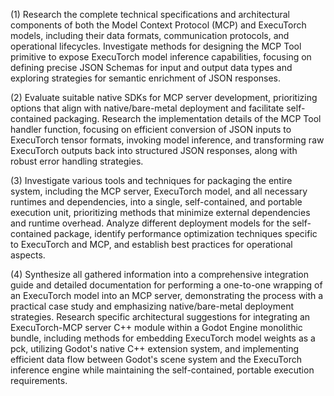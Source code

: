 (1) Research the complete technical specifications and architectural components
of both the Model Context Protocol (MCP) and ExecuTorch models, including their
data formats, communication protocols, and operational lifecycles. Investigate
methods for designing the MCP Tool primitive to expose ExecuTorch model
inference capabilities, focusing on defining precise JSON Schemas for input and
output data types and exploring strategies for semantic enrichment of JSON
responses.

(2) Evaluate suitable native SDKs for MCP server development, prioritizing
options that align with native/bare-metal deployment and facilitate
self-contained packaging. Research the implementation details of the MCP Tool
handler function, focusing on efficient conversion of JSON inputs to ExecuTorch
tensor formats, invoking model inference, and transforming raw ExecuTorch
outputs back into structured JSON responses, along with robust error handling
strategies.

(3) Investigate various tools and techniques for packaging the entire system,
including the MCP server, ExecuTorch model, and all necessary runtimes and
dependencies, into a single, self-contained, and portable execution unit,
prioritizing methods that minimize external dependencies and runtime overhead.
Analyze different deployment models for the self-contained package, identify
performance optimization techniques specific to ExecuTorch and MCP, and
establish best practices for operational aspects.

(4) Synthesize all gathered information into a comprehensive integration guide
and detailed documentation for performing a one-to-one wrapping of an ExecuTorch
model into an MCP server, demonstrating the process with a practical case study
and emphasizing native/bare-metal deployment strategies. Research specific
architectural suggestions for integrating an ExecuTorch-MCP server C++ module
within a Godot Engine monolithic bundle, including methods for embedding
ExecuTorch model weights as a pck, utilizing Godot's native C++ extension
system, and implementing efficient data flow between Godot's scene system and
the ExecuTorch inference engine while maintaining the self-contained, portable
execution requirements.
